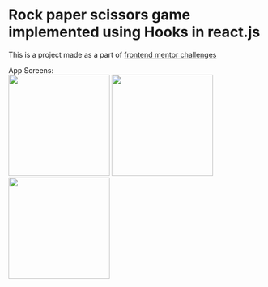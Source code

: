 # Rock paper scissors game implemented using Hooks in react.js

This is a project made as a part of [frontend mentor challenges](https://www.frontendmentor.io/challenges/rock-paper-scissors-game-pTgwgvgH)

App Screens:  
<img src="https://res.cloudinary.com/dk22rcdch/image/upload/v1586227458/rockpaperscissors/rps1_h16tb0.png" width="200">
<img src="https://res.cloudinary.com/dk22rcdch/image/upload/v1586227460/rockpaperscissors/rps2_mbfhst.png" width="200">
<img src="https://res.cloudinary.com/dk22rcdch/image/upload/v1586227459/rockpaperscissors/rps3_ko8f7z.png" width="200">
